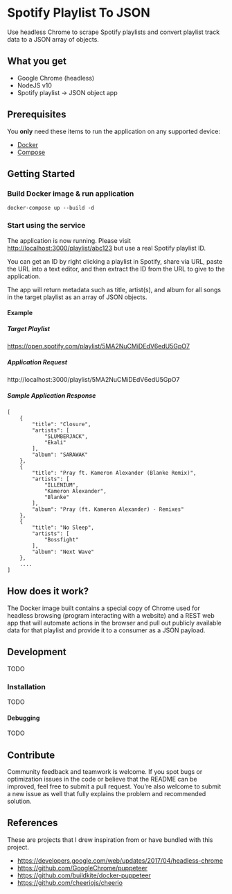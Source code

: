 # Spotify Playlist To JSON

Use headless Chrome to scrape Spotify playlists and convert playlist track data to a JSON array of objects.

## What you get

* Google Chrome (headless)
* NodeJS v10
* Spotify playlist -> JSON object app

## Prerequisites

You **only** need these items to run the application on any supported device:

* [Docker](https://www.docker.com)
* [Compose](https://docs.docker.com/compose)

## Getting Started

### Build Docker image & run application

    docker-compose up --build -d

### Start using the service

The application is now running. Please visit [http://localhost:3000/playlist/abc123](http://localhost:3000/playlist/abc123) but use a real Spotify playlist ID.

You can get an ID by right clicking a playlist in Spotify, share via URL, paste the URL into a text editor, and then extract the ID from the URL to give to the application.

The app will return metadata such as title, artist(s), and album for all songs in the target playlist as an array of JSON objects.

#### Example

##### Target Playlist

https://open.spotify.com/playlist/5MA2NuCMiDEdV6edU5GpO7

##### Application Request

http://localhost:3000/playlist/5MA2NuCMiDEdV6edU5GpO7

##### Sample Application Response

    [
        {
            "title": "Closure",
            "artists": [
                "SLUMBERJACK",
                "Ekali"
            ],
            "album": "SARAWAK"
        },
        {
            "title": "Pray ft. Kameron Alexander (Blanke Remix)",
            "artists": [
                "ILLENIUM",
                "Kameron Alexander",
                "Blanke"
            ],
            "album": "Pray (ft. Kameron Alexander) - Remixes"
        },
        {
            "title": "No Sleep",
            "artists": [
                "Bossfight"
            ],
            "album": "Next Wave"
        },
        ....
    ]

## How does it work?

The Docker image built contains a special copy of Chrome used for headless browsing (program interacting with a website) and a REST web app that will automate actions in the browser and pull out publicly available data for that playlist and provide it to a consumer as a JSON payload.

## Development

TODO

### Installation 

TODO

#### Debugging

TODO

## Contribute

Community feedback and teamwork is welcome. If you spot bugs or optimization issues in the code or believe that the README can be improved, feel free to submit a pull request. You're also welcome to submit a new issue as well that fully explains the problem and recommended solution.

## References

These are projects that I drew inspiration from or have bundled with this project.

* https://developers.google.com/web/updates/2017/04/headless-chrome
* https://github.com/GoogleChrome/puppeteer
* https://github.com/buildkite/docker-puppeteer
* https://github.com/cheeriojs/cheerio
